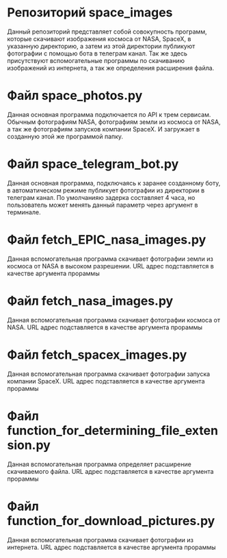 # Репозиторий space_images
Данный репозиторий представляет собой совокупность программ, которые скачивают изображения космоса от NASA, SpaceX, в указанную директорию, а затем из этой директории публикуют фотографии с помощью бота в телеграм канал. Так же здесь присутствуют вспомогательные программы по скачиванию изображений из интернета, а так же определения расширения файла.

# Файл space_photos.py
Данная основная программа подключается по API к трем сервисам. Обычным фотографиям NASA, фотографиям земли из космоса от NASA, а так же фотографиям запусков компании SpaceX. И загружает в созданную этой же программой папку.

# Файл space_telegram_bot.py
Данная основная программа, подключаясь к заранее созданному боту, в автоматическом режиме публикует фотографии из директории в телеграм канал. По умолчанияю задерка составляет 4 часа, но пользователь может менять данный параметр через аргумент в терминале.

# Файл fetch_EPIC_nasa_images.py
Данная вспомогательная программа скачивает фотографии земли из космоса от NASA в высоком разрешении. URL адрес подставляется в качестве аргумента прораммы  

# Файл fetch_nasa_images.py
Данная вспомогательная программа скачивает фотографии космоса от NASA. URL адрес подставляется в качестве аргумента прораммы

# Файл fetch_spacex_images.py
Данная вспомогательная программа скачивает фотографии запуска компании SpaceX. URL адрес подставляется в качестве аргумента прораммы

# Файл function_for_determining_file_extension.py
Данная вспомогательная программа определяет расширение скачиваемого файла. URL адрес подставляется в качестве аргумента прораммы

# Файл function_for_download_pictures.py
Данная вспомогательная программа скачивает фотографии из интернета. URL адрес подставляется в качестве аргумента прораммы
